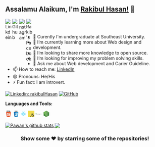 ## Assalamu Alaikum, I'm [Rakibul Hasan!](https://rakibul-hasan73.netlify.app/) 👋

<a href="https://www.linkedin.com/in/md-rakibul-hasan-4454481b9/">
  <img align="left" alt="Linkdein" width="22px" src="https://cdn.jsdelivr.net/npm/simple-icons@v3/icons/linkedin.svg" />
</a>
<a href="https://github.com/Rakibhasan-programmer">
  <img align="left" alt="Github" width="22px" src="https://cdn.jsdelivr.net/npm/simple-icons@v3/icons/github.svg" />
</a>
<a href="https://instagram.com/_xyco_king/">
  <img align="left" alt="Instagram" width="22px" src="https://cdn.jsdelivr.net/npm/simple-icons@v3/icons/instagram.svg" />
</a>
<a href="https://www.facebook.com/rakibulhasan.programmer/">
  <img align="left" alt="Rakib's Facebook" width="22px" src="https://cdn.jsdelivr.net/npm/simple-icons@v3/icons/facebook.svg" />
</a>

<br/>
<br/>


- 🔭 Curently I'm undergraduate at Southeast University.
- 🌱 I’m currently learning more about Web design and development.
- 👯 I’m looking to share more knowledge to open source.
- 🤔 I’m looking for improving my problem solving skills.
- 💬 Ask me about Web development and Carier Guideline.
- 📫 How to reach me: [LinkedIn](https://www.linkedin.com/in/md-rakibul-hasan-4454481b9/)
- 😄 Pronouns: He/His
- ⚡ Fun fact: I am introvert.


[![Linkedin: rakibulHasan](https://img.shields.io/badge/-rakibulHasan-blue?style=flat-square&logo=Linkedin&logoColor=white&link=https://www.linkedin.com/in/md-rakibul-hasan-4454481b9/)](https://www.linkedin.com/in/md-rakibul-hasan-4454481b9/)
[![GitHub](https://img.shields.io/github/followers/Rakibhasan-programmer?label=follow&style=social)](https://github.com/Rakibhasan-programmer)


**Languages and Tools:**  

<code><img height="20" src="https://raw.githubusercontent.com/github/explore/80688e429a7d4ef2fca1e82350fe8e3517d3494d/topics/html/html.png"></code>
<code><img height="20" src="https://raw.githubusercontent.com/github/explore/80688e429a7d4ef2fca1e82350fe8e3517d3494d/topics/css/css.png"></code>
<code><img height="20" src="https://raw.githubusercontent.com/github/explore/80688e429a7d4ef2fca1e82350fe8e3517d3494d/topics/react/react.png"></code>
<code><img height="20" src="https://raw.githubusercontent.com/github/explore/80688e429a7d4ef2fca1e82350fe8e3517d3494d/topics/javascript/javascript.png"></code>
<code><img height="20" src="https://raw.githubusercontent.com/github/explore/80688e429a7d4ef2fca1e82350fe8e3517d3494d/topics/mongodb/mongodb.png"></code>
<code><img height="20" src="https://raw.githubusercontent.com/github/explore/80688e429a7d4ef2fca1e82350fe8e3517d3494d/topics/nodejs/nodejs.png"></code>  


<a href="https://github.com/Rakibhasan-programmer">
 <img align="center" src="https://github-readme-stats.vercel.app/api?username=Rakibhasan-programmer&show_icons=true&theme=light&line_height=27" alt="Pawan's github stats"/>
</a>
<a href="https://github.com/Rakibhasan-programmer">
  <img align="center" src="https://github-readme-stats.vercel.app/api/top-langs/?username=Rakibhasan-programmer&theme=light&hide_langs_below=1" />
</a>



<div align="center">

### Show some ❤️ by starring some of the repositories!

</div>
